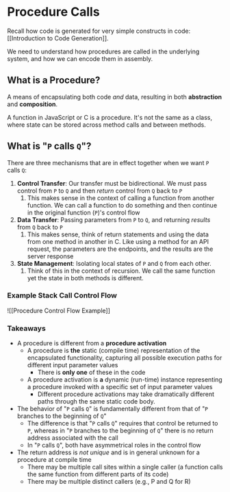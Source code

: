 # Procedure Calls

Recall how code is generated for very simple constructs in code: [[Introduction to Code Generation]].

We need to understand how procedures are called in the underlying system, and how we can encode them in assembly.

## What is a Procedure?

A means of encapsulating both code *and* data, resulting in both **abstraction** and **composition**.

A function in JavaScript or C is a procedure. It's not the same as a class, where state can be stored across method calls and between methods.

## What is "`P` calls `Q`"?

There are three mechanisms that are in effect together when we want `P` calls `Q`:
1. **Control Transfer**: Our transfer must be bidirectional. We must pass control from `P` to `Q` and then *return* control from `Q` back to `P`
	1. This makes sense in the context of calling a function from another function. We can call a function to do something and then continue in the original function (`P`)'s control flow
2. **Data Transfer**: Passing parameters from `P` to `Q`, and returning *results* from `Q` back to `P`
	1. This makes sense, think of return statements and using the data from one method in another in C. Like using a method for an API request, the parameters are the endpoints, and the results are the server response
3. **State Management**: Isolating local states of `P` and `Q` from each other.
	1. Think of this in the context of recursion. We call the same function yet the state in both methods is different.

### Example Stack Call Control Flow

![[Procedure Control Flow Example]]

### Takeaways

- A procedure is different from a **procedure activation**
	- A procedure is **the** static (compile time) representation of the encapsulated functionality, capturing all possible execution paths for different input parameter values
		- There is **only one** of these in the code
	- A procedure activation is **a** dynamic (run-time) instance representing a procedure invoked with a specific set of input parameter values
		- Different procedure activations may take dramatically different paths through the same static code body.
- The behavior of "`P` calls `Q`" is fundamentally different from that of "`P` branches to the beginning of `Q`"
	- The difference is that "`P` calls `Q`" requires that control be returned to `P`, whereas in "`P` branches to the beginning of `Q`" there is no return address associated with the call
	- In "`P` calls `Q`", both have asymmetrical roles in the control flow
- The return address is *not unique* and is in general unknown for a procedure at compile time
	- There may be multiple call sites within a single caller (a function calls the same function from different parts of its code)
	- There may be multiple distinct callers (e.g., P and Q for R)